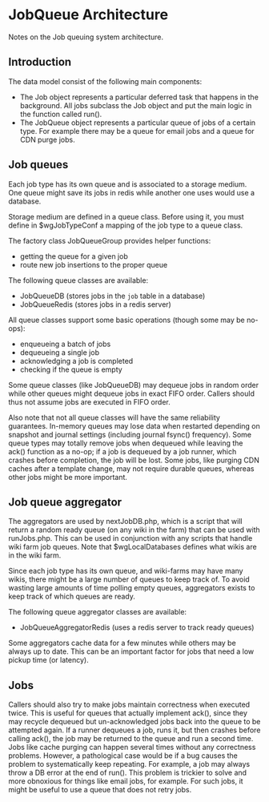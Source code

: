 JobQueue Architecture
=====================

Notes on the Job queuing system architecture.

Introduction
------------

The data model consist of the following main components:

-   The Job object represents a particular deferred task that happens in the background. All jobs subclass the Job object and put the main logic in the function called run().
-   The JobQueue object represents a particular queue of jobs of a certain type. For example there may be a queue for email jobs and a queue for CDN purge jobs.

Job queues
----------

Each job type has its own queue and is associated to a storage medium. One queue might save its jobs in redis while another one uses would use a database.

Storage medium are defined in a queue class. Before using it, you must define in $wgJobTypeConf a mapping of the job type to a queue class.

The factory class JobQueueGroup provides helper functions:

-   getting the queue for a given job
-   route new job insertions to the proper queue

The following queue classes are available:

-   JobQueueDB (stores jobs in the `job` table in a database)
-   JobQueueRedis (stores jobs in a redis server)

All queue classes support some basic operations (though some may be no-ops):

-   enqueueing a batch of jobs
-   dequeueing a single job
-   acknowledging a job is completed
-   checking if the queue is empty

Some queue classes (like JobQueueDB) may dequeue jobs in random order while other queues might dequeue jobs in exact FIFO order. Callers should thus not assume jobs are executed in FIFO order.

Also note that not all queue classes will have the same reliability guarantees. In-memory queues may lose data when restarted depending on snapshot and journal settings (including journal fsync() frequency). Some queue types may totally remove jobs when dequeued while leaving the ack() function as a no-op; if a job is dequeued by a job runner, which crashes before completion, the job will be lost. Some jobs, like purging CDN caches after a template change, may not require durable queues, whereas other jobs might be more important.

Job queue aggregator
--------------------

The aggregators are used by nextJobDB.php, which is a script that will return a random ready queue (on any wiki in the farm) that can be used with runJobs.php. This can be used in conjunction with any scripts that handle wiki farm job queues. Note that $wgLocalDatabases defines what wikis are in the wiki farm.

Since each job type has its own queue, and wiki-farms may have many wikis, there might be a large number of queues to keep track of. To avoid wasting large amounts of time polling empty queues, aggregators exists to keep track of which queues are ready.

The following queue aggregator classes are available:

-   JobQueueAggregatorRedis (uses a redis server to track ready queues)

Some aggregators cache data for a few minutes while others may be always up to date. This can be an important factor for jobs that need a low pickup time (or latency).

Jobs
----

Callers should also try to make jobs maintain correctness when executed twice. This is useful for queues that actually implement ack(), since they may recycle dequeued but un-acknowledged jobs back into the queue to be attempted again. If a runner dequeues a job, runs it, but then crashes before calling ack(), the job may be returned to the queue and run a second time. Jobs like cache purging can happen several times without any correctness problems. However, a pathological case would be if a bug causes the problem to systematically keep repeating. For example, a job may always throw a DB error at the end of run(). This problem is trickier to solve and more obnoxious for things like email jobs, for example. For such jobs, it might be useful to use a queue that does not retry jobs.
